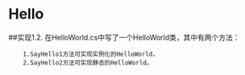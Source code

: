# Hello
##实现1.2.
    在HelloWorld.cs中写了一个HelloWorld类，其中有两个方法：
    
        1.SayHello1方法可实现实例化的HelloWorld，
        2.SayHello2方法可实现静态的HelloWorld。
